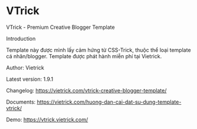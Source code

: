 # VTrick
VTrick - Premium Creative Blogger Template

Introduction

Template này được mình lấy cảm hứng từ CSS-Trick, thuộc thể loại template cá nhân/blogger. Template được phát hành miễn phí tại Vietrick.

Author: Vietrick

Latest version: 1.9.1

Changelog: https://vietrick.com/vtrick-creative-blogger-template/

Documents: https://vietrick.com/huong-dan-cai-dat-su-dung-template-vtrick/

Demo: https://vtrick.vietrick.com/
